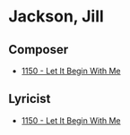 # Jackson, Jill

## Composer

- [1150 - Let It Begin With Me](/hymns/1150.md)

## Lyricist

- [1150 - Let It Begin With Me](/hymns/1150.md)

